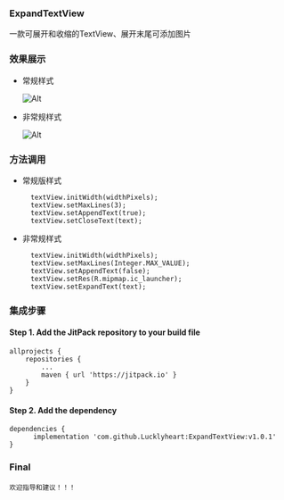 ### ExpandTextView
一款可展开和收缩的TextView、展开末尾可添加图片
### 效果展示 
- 常规样式 

	![Alt](https://img-blog.csdnimg.cn/20191214174542642.gif)
- 非常规样式 

	![Alt](https://img-blog.csdnimg.cn/2019121417520360.gif)
### 方法调用
- 常规版样式 
		
		
		textView.initWidth(widthPixels);
        textView.setMaxLines(3);
        textView.setAppendText(true);
        textView.setCloseText(text);
	
- 非常规样式 
		
		
		textView.initWidth(widthPixels);
        textView.setMaxLines(Integer.MAX_VALUE);
        textView.setAppendText(false);
        textView.setRes(R.mipmap.ic_launcher);
        textView.setExpandText(text);

### 集成步骤
#### Step 1. Add the JitPack repository to your build file 
	allprojects {
		repositories {
			...
			maven { url 'https://jitpack.io' }
		}
	} 
#### Step 2. Add the dependency 
	dependencies {
	      implementation 'com.github.Lucklyheart:ExpandTextView:v1.0.1'
	} 
### Final
	欢迎指导和建议！！！
